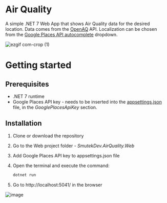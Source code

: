 # Air Quality

A simple .NET 7 Web App that shows Air Quality data for the desired location. Data comes from the [OpenAQ](https://openaq.org/) API. Localization can be chosen from the [Google Places API autocomplete](https://developers.google.com/maps/documentation/places/web-service/autocomplete) dropdown.

![ezgif com-crop (1)](https://github.com/smutekDamian/AirQuality/assets/23149907/31e7dad4-7c75-4c47-adf0-cdfde6469e55)

# Getting started
## Prerequisites
- .NET 7 runtime
- Google Places API key - needs to be inserted into the [appsettings.json](https://github.com/smutekDamian/AirQuality/blob/master/SmutekDev.AirQuality.Web/appsettings.json) file, in the _GooglePlacesApiKey_ section.

## Installation

1. Clone or download the repository
2. Go to the Web project folder - _SmutekDev.AirQuality.Web_
3. Add Google Places API key to appsettings.json file
4. Open the terminal and execute the command:
   
    ```sh
    dotnet run
    ```
5. Go to http://localhost:5041/ in the browser

![image](https://github.com/smutekDamian/AirQuality/assets/23149907/6dfb8638-ad23-48b0-81a8-679c5beac655)
